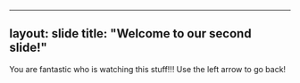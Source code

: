 ----
layout: slide
title: "Welcome to our second slide!"
---
You are fantastic who is watching this stuff!!!
Use the left arrow to go back!
